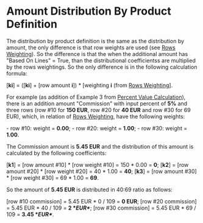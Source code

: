 # Amount Distribution By Product Definition

The distribution by product definition is the same as the  distribution by amount, the only difference is that row weights are used (see [Rows Weighting](https://github.com/ErpNetDocs/tech/blob/master/advanced/documents/additional-amounts/rows-weighting.md)). So the difference is that the when the additional amount has "Based On  Lines" = True, than the distributional coefficientss are multiplied by  the rows weightings. So the only difference is in the following  calculation formula:

[**ki**] = ([**ki**] + [row amount **i**]) * [weighting **i** (from [Rows Weighting](https://github.com/ErpNetDocs/tech/blob/master/advanced/documents/additional-amounts/rows-weighting.md)].

For example (as addition of Example 3 from [Percent Value Calculation](https://github.com/ErpNetDocs/tech/blob/master/advanced/documents/additional-amounts/amounts-calculation/percent-calculation.md)), there is an addition amount "Commission" with input percent of **5%** and three rows (row #10 for **150 EUR**, row #20 for **40 EUR** and row #30 for 69 EUR), which, in relation of [Rows Weighting](https://github.com/ErpNetDocs/tech/blob/master/advanced/documents/additional-amounts/rows-weighting.md), have the following weights:

\- row #10: weight = **0.00**;
\- row #20: weight = **1.00**;
\- row #30: weight = **1.00**.

The Commission amount is **5.45 EUR** and the distribution of this amount is calculated by the following coefficients:

[**k1**] = [row amount #10] * [row weight #10] = 150 * 0.00 = **0**;
[**k2**] = [row amount #20] * [row weight #20] = 40 * 1.00 = **40**;
[**k3**] = [row amount #30] * [row weight #30] = 69 * 1.00 = **69**.

So the amount of **5.45 EUR** is distributed in 40:69 ratio as follows:

[row #10 commission] = 5.45 EUR * 0 / 109 = **0 EUR**;
[row #20 commission] = 5.45 EUR * 40 / 109 = **2 \**EUR\****;
[row #30 commission] = 5.45 EUR * 69 / 109 = **3.45 \**EUR\****.
